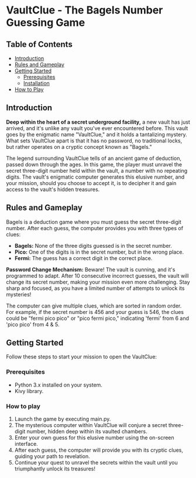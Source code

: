 # VaultClue - The Bagels Number Guessing Game

<!-- ![VaultClue](link-to-your-game-screenshot.png) -->

## Table of Contents

- [Introduction](#introduction)
- [Rules and Gameplay](#rules-and-gameplay)
- [Getting Started](#getting-started)
  - [Prerequisites](#prerequisites)
  - [Installation](#installation)
- [How to Play](#how-to-play)


## Introduction

**Deep within the heart of a secret underground facility,** a new vault has just arrived, and it's unlike any vault you've ever encountered before. This vault goes by the enigmatic name "VaultClue," and it holds a tantalizing mystery. What sets VaultClue apart is that it has no password, no traditional locks, but rather operates on a cryptic concept known as "Bagels."

The legend surrounding VaultClue tells of an ancient game of deduction, passed down through the ages. In this game, the player must unravel the secret three-digit number held within the vault, a number with no repeating digits. The vault's enigmatic computer generates this elusive number, and your mission, should you choose to accept it, is to decipher it and gain access to the vault's hidden treasures.

## Rules and Gameplay

Bagels is a deduction game where you must guess the secret three-digit number. After each guess, the computer provides you with three types of clues:

- **Bagels:** None of the three digits guessed is in the secret number.
- **Pico:** One of the digits is in the secret number, but in the wrong place.
- **Fermi:** The guess has a correct digit in the correct place.

**Password Change Mechanism:**
Beware! The vault is cunning, and it's programmed to adapt. After 10 consecutive incorrect guesses, the vault will change its secret number, making your mission even more challenging. Stay sharp and focused, as you have a limited number of attempts to unlock its mysteries!

The computer can give multiple clues, which are sorted in random order. For example, if the secret number is 456 and your guess is 546, the clues could be "fermi pico pico" or "pico fermi pico," indicating 'fermi' from 6 and 'pico pico' from 4 & 5.

## Getting Started

Follow these steps to start your mission to open the VaultClue:

### Prerequisites

- Python 3.x installed on your system.
- Kivy library.

### How to play

1. Launch the game by executing main.py.
2. The mysterious computer within VaultClue will conjure a secret three-digit number, hidden deep within its vaulted chambers.
3. Enter your own guess for this elusive number using the on-screen interface.
4. After each guess, the computer will provide you with its cryptic clues, guiding your path to revelation.
5. Continue your quest to unravel the secrets within the vault until you triumphantly unlock its treasures!
